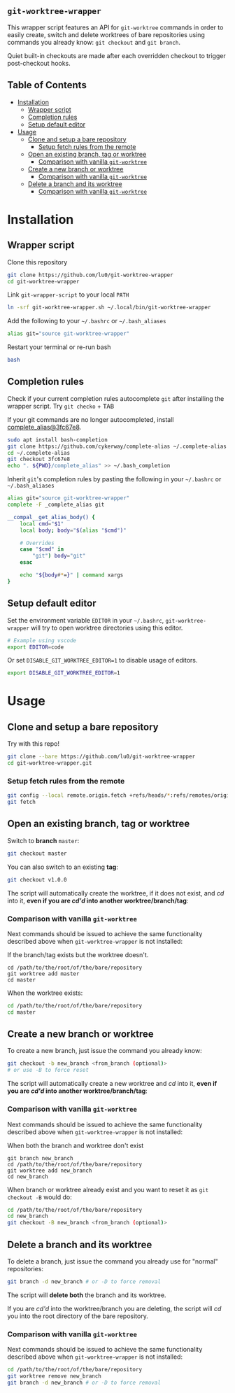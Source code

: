 `git-worktree-wrapper`
---

This wrapper script features an API for `git-worktree` commands
in order to easily create, switch and delete worktrees of bare repositories
using commands you already know: `git checkout` and `git branch`.

Quiet built-in checkouts are made after each overridden checkout to trigger
post-checkout hooks.


Table of Contents
---

- [Installation](#installation)
  - [Wrapper script](#wrapper-script)
  - [Completion rules](#completion-rules)
  - [Setup default editor](#setup-default-editor)
- [Usage](#usage)
  - [Clone and setup a bare repository](#clone-and-setup-a-bare-repository)
    - [Setup fetch rules from the remote](#setup-fetch-rules-from-the-remote)
  - [Open an existing branch, tag or worktree](#open-an-existing-branch-tag-or-worktree)
    - [Comparison with vanilla `git-worktree`](#comparison-with-vanilla-git-worktree)
  - [Create a new branch or worktree](#create-a-new-branch-or-worktree)
    - [Comparison with vanilla `git-worktree`](#comparison-with-vanilla-git-worktree-1)
  - [Delete a branch and its worktree](#delete-a-branch-and-its-worktree)
    - [Comparison with vanilla `git-worktree`](#comparison-with-vanilla-git-worktree-2)

# Installation

## Wrapper script

Clone this repository

```sh
git clone https://github.com/lu0/git-worktree-wrapper
cd git-worktree-wrapper
```

Link `git-wrapper-script` to your local `PATH`

```sh
ln -srf git-worktree-wrapper.sh ~/.local/bin/git-worktree-wrapper
```

Add the following to your `~/.bashrc` or `~/.bash_aliases`

```sh
alias git="source git-worktree-wrapper"
```

Restart your terminal or re-run bash

```sh
bash
```

## Completion rules

Check if your current completion rules autocomplete `git` after installing
the wrapper script. Try `git checko` + <kbd>TAB</kbd>

If your git commands are no longer autocompleted, install
[complete_alias@3fc67e8](https://github.com/cykerway/complete-alias/tree/3fc67e8).

```sh
sudo apt install bash-completion
git clone https://github.com/cykerway/complete-alias ~/.complete-alias
cd ~/.complete-alias
git checkout 3fc67e8
echo ". ${PWD}/complete_alias" >> ~/.bash_completion
```

Inherit `git`'s completion rules by pasting the following in your `~/.bashrc` or
`~/.bash_aliases`

```sh
alias git="source git-worktree-wrapper"
complete -F _complete_alias git

__compal__get_alias_body() {
    local cmd="$1"
    local body; body="$(alias "$cmd")"

    # Overrides
    case "$cmd" in
        "git") body="git"
    esac

    echo "${body#*=}" | command xargs
}
```


## Setup default editor

Set the environment variable `EDITOR` in your `~/.bashrc`,
`git-worktree-wrapper` will try to open worktree directories using this editor.

```sh
# Example using vscode
export EDITOR=code
```

Or set `DISABLE_GIT_WORKTREE_EDITOR=1` to disable usage of editors.

```sh
export DISABLE_GIT_WORKTREE_EDITOR=1
```

# Usage

## Clone and setup a bare repository

Try with this repo!

```sh
git clone --bare https://github.com/lu0/git-worktree-wrapper
cd git-worktree-wrapper.git
```

### Setup fetch rules from the remote

```sh
git config --local remote.origin.fetch +refs/heads/*:refs/remotes/origin/*
git fetch
```

## Open an existing branch, tag or worktree

Switch to **branch** `master`:

```sh
git checkout master
```

You can also switch to an existing **tag**:
```sh
git checkout v1.0.0
```

The script will automatically create the worktree, if it does not exist, and *cd*
into it, **even if you are *cd'd* into another worktree/branch/tag**:

### Comparison with vanilla `git-worktree`

Next commands should be issued to achieve the same functionality described above when
`git-worktree-wrapper` is not installed:

If the branch/tag exists but the worktree doesn't.
```language
cd /path/to/the/root/of/the/bare/repository
git worktree add master
cd master
```

When the worktree exists:
```sh
cd /path/to/the/root/of/the/bare/repository
cd master
```

## Create a new branch or worktree

To create a new branch, just issue the command you already know:

```sh
git checkout -b new_branch <from_branch (optional)>
# or use -B to force reset
```

The script will automatically create a new worktree and *cd* into it,
**even if you are *cd'd* into another worktree/branch/tag**:

### Comparison with vanilla `git-worktree`

Next commands should be issued to achieve the same functionality described above when
`git-worktree-wrapper` is not installed:

When both the branch and worktree don't exist
```language
git branch new_branch
cd /path/to/the/root/of/the/bare/repository
git worktree add new_branch
cd new_branch
```

When branch or worktree already exist and you want to reset it as 
`git checkout -B` would do:
```sh
cd /path/to/the/root/of/the/bare/repository
cd new_branch
git checkout -B new_branch <from_branch (optional)>
```

## Delete a branch and its worktree

To delete a branch, just issue the command you already use for
"normal" repositories:

```sh
git branch -d new_branch # or -D to force removal
```

The script will **delete both** the branch and its worktree.

If you are *cd'd* into the worktree/branch you are deleting, the script will
*cd* you into the root directory of the bare repository.

### Comparison with vanilla `git-worktree`

Next commands should be issued to achieve the same functionality described above when
`git-worktree-wrapper` is not installed:

```sh
cd /path/to/the/root/of/the/bare/repository
git worktree remove new_branch
git branch -d new_branch # or -D to force removal
```

